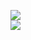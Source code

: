 [![](https://img.shields.io/badge/Made%20With-Github%20Spray-lightgrey.svg?style=for-the-badge&logo=github)](https://github.com/Annihil/github-spray#4165)  
[![](https://i.imgur.com/2DrTn0Z.gif)](https://github.com/Annihil/github-spray)